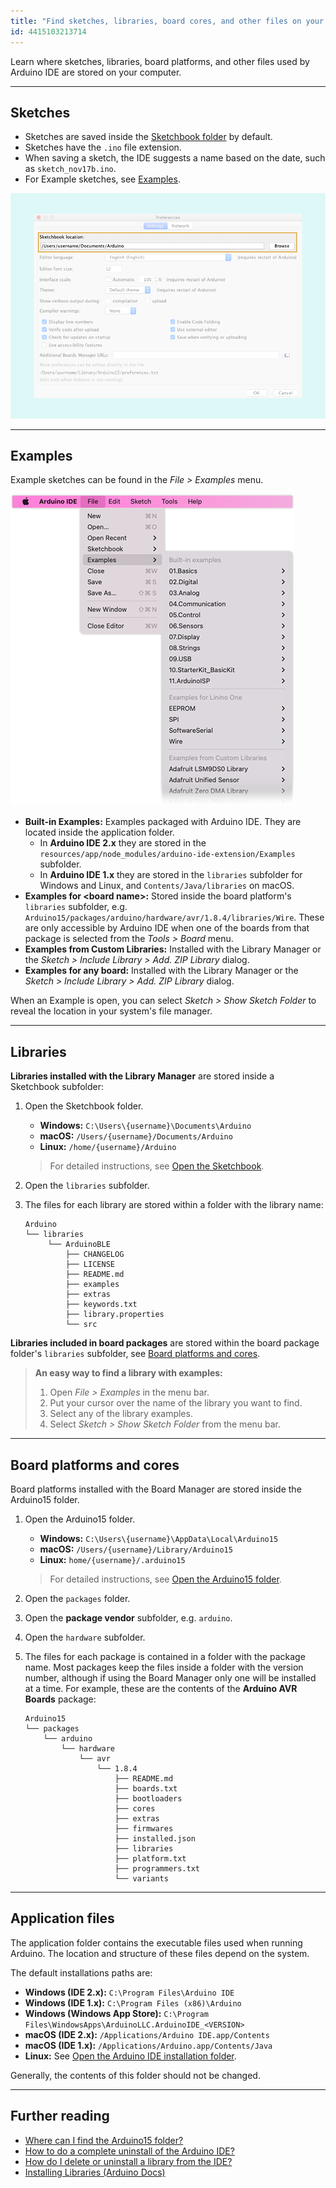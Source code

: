 ```yaml
---
title: "Find sketches, libraries, board cores, and other files on your computer"
id: 4415103213714
---
```


Learn where sketches, libraries, board platforms, and other files used by Arduino IDE are stored on your computer.

---

<a id="sketches"></a>

## Sketches

* Sketches are saved inside the [Sketchbook folder](https://support.arduino.cc/hc/en-us/articles/4412950938514) by default.
* Sketches have the `.ino` file extension.
* When saving a sketch, the IDE suggests a name based on the date, such as `sketch_nov17b.ino`.
* For Example sketches, see [Examples](#examples).

![Preferences](img/IDE-preferences-sketchbook.png)

---

<a id="examples"></a>

## Examples

Example sketches can be found in the _File > Examples_ menu.

![Arduino IDE File menu with Examples section selected](img/ide-menu-file-examples.png)

* **Built-in Examples:** Examples packaged with Arduino IDE. They are located inside the application folder.
  * In **Arduino IDE 2.x** they are stored in the `resources/app/node_modules/arduino-ide-extension/Examples` subfolder.
  * In **Arduino IDE 1.x** they are stored in the `libraries` subfolder for Windows and Linux, and `Contents/Java/libraries` on macOS.
* **Examples for \<board name\>:** Stored inside the board platform's `libraries` subfolder, e.g. `Arduino15/packages/arduino/hardware/avr/1.8.4/libraries/Wire`. These are only accessible by Arduino IDE when one of the boards from that package is selected from the _Tools > Board_ menu.
* **Examples from Custom Libraries:** Installed with the Library Manager or the _Sketch > Include Library > Add. ZIP Library_ dialog.
* **Examples for any board:** Installed with the Library Manager or the _Sketch > Include Library > Add. ZIP Library_ dialog. <!-- 1.x only? -->

When an Example is open, you can select _Sketch > Show Sketch Folder_ to reveal the location in your system's file manager.

---

<a id="libraries"></a>

## Libraries

**Libraries installed with the Library Manager** are stored inside a Sketchbook subfolder:

1. Open the Sketchbook folder.
   * **Windows:** `C:\Users\{username}\Documents\Arduino`
   * **macOS:** `/Users/{username}/Documents/Arduino`
   * **Linux:** `/home/{username}/Arduino`

   > For detailed instructions, see [Open the Sketchbook](https://support.arduino.cc/hc/en-us/articles/4412950938514-Open-the-Sketchbook).

2. Open the `libraries` subfolder.

3. The files for each library are stored within a folder with the library name:

   ```
   Arduino
   └── libraries
        └── ArduinoBLE
            ├── CHANGELOG
            ├── LICENSE
            ├── README.md
            ├── examples
            ├── extras
            ├── keywords.txt
            ├── library.properties
            └── src
    ```

**Libraries included in board packages** are stored within the board package folder's `libraries` subfolder, see [Board platforms and cores](#boards).

<!-- To add or remove libraries, use the [Library Manager](https://docs.arduino.cc/software/ide-v1/tutorials/installing-libraries). -->

> **An easy way to find a library with examples:**
>
> 1. Open _File > Examples_ in the menu bar.
> 2. Put your cursor over the name of the library you want to find.
> 3. Select any of the library examples.
> 4. Select _Sketch > Show Sketch Folder_ from the menu bar.

---

<a id="boards"></a>

## Board platforms and cores

Board platforms installed with the Board Manager are stored inside the Arduino15 folder.

1. Open the Arduino15 folder.
   * **Windows:** `C:\Users\{username}\AppData\Local\Arduino15`
   * **macOS:** `/Users/{username}/Library/Arduino15`
   * **Linux:** `home/{username}/.arduino15`

   > For detailed instructions, see [Open the Arduino15 folder](https://support.arduino.cc/hc/en-us/articles/360018448279-Open-the-Arduino15-folder).

2. Open the `packages` folder.

3. Open the **package vendor** subfolder, e.g. `arduino`.

4. Open the `hardware` subfolder.

5. The files for each package is contained in a folder with the package name. Most packages keep the files inside a folder with the version number, although if using the Board Manager only one will be installed at a time. For example, these are the contents of the **Arduino AVR Boards** package:

   ```
   Arduino15
   └── packages
       └── arduino
           └── hardware
               └── avr
                   └── 1.8.4
                       ├── README.md
                       ├── boards.txt
                       ├── bootloaders
                       ├── cores
                       ├── extras
                       ├── firmwares
                       ├── installed.json
                       ├── libraries
                       ├── platform.txt
                       ├── programmers.txt
                       └── variants
   ```

---

<a id="ide"></a>

## Application files

The application folder contains the executable files used when running Arduino. The location and structure of these files depend on the system.

The default installations paths are:

* **Windows (IDE 2.x):** `C:\Program Files\Arduino IDE`
* **Windows (IDE 1.x):** `C:\Program Files (x86)\Arduino`
* **Windows (Windows App Store):** `C:\Program Files\WindowsApps\ArduinoLLC.ArduinoIDE_<VERSION>`
* **macOS (IDE 2.x):** `/Applications/Arduino IDE.app/Contents`
* **macOS (IDE 1.x):** `/Applications/Arduino.app/Contents/Java`
* **Linux:** See [Open the Arduino IDE installation folder](https://support.arduino.cc/hc/en-us/articles/4412943340178-Open-the-Arduino-IDE-installation-folder#linux).

Generally, the contents of this folder should not be changed.

---

## Further reading

* [Where can I find the Arduino15 folder?](https://support.arduino.cc/hc/en-us/articles/360018448279-Where-can-I-find-the-Arduino15-folder-)
* [How to do a complete uninstall of the Arduino IDE?](https://support.arduino.cc/hc/en-us/articles/360021325733-How-to-do-a-complete-uninstall-of-the-Arduino-IDE)
* [How do I delete or uninstall a library from the IDE?](https://support.arduino.cc/hc/en-us/articles/360016077340-How-do-I-delete-or-uninstall-a-library-from-the-IDE-)
* [Installing Libraries (Arduino Docs)](https://docs.arduino.cc/software/ide-v1/tutorials/installing-libraries)
